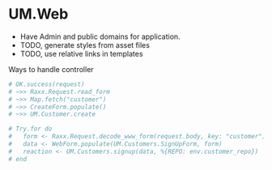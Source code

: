 # UM.Web

- Have Admin and public domains for application.
- TODO, generate styles from asset files
- TODO, use relative links in templates

Ways to handle controller

```elixir
# OK.success(request)
# ~>> Raxx.Request.read_form
# ~>> Map.fetch("customer")
# ~>> CreateForm.populate()
# ~>> UM.Customer.create

# Try.for do
#   form <- Raxx.Request.decode_www_form(request.body, key: "customer")
#   data <- WebForm.populate(UM.Customers.SignUpForm, form)
#   reaction <- UM.Customers.signup(data, %{REPO: env.customer_repo})
# end
```
